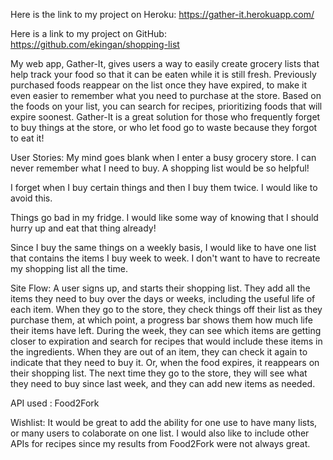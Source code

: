Here is the link to my project on Heroku:
https://gather-it.herokuapp.com/

Here is a link to my project on GitHub:
https://github.com/ekingan/shopping-list

My web app, Gather-It, gives users a way to easily create grocery lists that help track your food
so that it can be eaten while it is still fresh. Previously purchased foods reappear on the list 
once they have expired, to make it even easier to remember what you need to purchase at the store.
Based on the foods on your list, you can search for recipes, prioritizing foods that will expire 
soonest. Gather-It is a great solution for those who frequently forget to buy things at the store,
or who let food go to waste because they forgot to eat it!

User Stories:
My mind goes blank when I enter a busy grocery store. I can never remember what I need to buy. 
A shopping list would be so helpful!

I forget when I buy certain things and then I buy them twice. I would like to avoid this.

Things go bad in my fridge. I would like some way of knowing that I should hurry up and eat that 
thing already!

Since I buy the same things on a weekly basis, I would like to have one list that contains the
items I buy week to week. I don't want to have to recreate my shopping list all the time.


 Site Flow:
A user signs up, and starts their shopping list. They add all the items they need to buy over the
days or weeks, including the useful life of each item. When they go to the store, they check things 
off their list as they purchase them, at which point, a progress bar shows them how much life their
items have left. During the week, they can see which items are getting closer to expiration and 
search for recipes that would include these items in the ingredients. When they are out of an item, 
they can check it again to indicate that they need to buy it. Or, when the food expires, it reappears
on their shopping list. The next time they go to the store, they will see what they need to buy since
last week, and they can add new items as needed.

API used  : Food2Fork

Wishlist:
It would be great to add the ability for one use to have many lists, or many users to colaborate 
on one list. I would also like to include other APIs for recipes since my results from Food2Fork 
were not always great.

